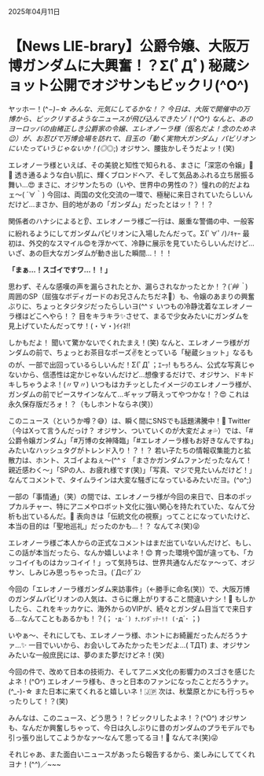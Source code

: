 2025年04月11日

# 【News LIE-brary】公爵令嬢、大阪万博ガンダムに大興奮！？Σ(ﾟДﾟ) 秘蔵ショット公開でオジサンもビックリ(^O^)

ヤッホー！(^_−)−☆ みんな、元気にしてるかな！？
今日は、大阪で開催中の万博から、ビックリするようなニュースが飛び込んできたゾ！(^O^) なんと、あのヨーロッパの由緒正しき公爵家の令嬢、エレオノーラ様（仮名だよ！念のためネ😉）が、お忍びで万博会場を訪れて、目玉の「動く実物大ガンダム」パビリオンにいたっていうじゃないか！(◎_◎;) オジサン、腰抜かしそうだよッ！(笑)

エレオノーラ様といえば、その美貌と知性で知られる、まさに「深窓の令嬢」👸✨ 透き通るような白い肌に、輝くブロンドヘア、そして気品あふれる立ち居振る舞い…😍 まさに、オジサンたちの（いや、世界中の男性の？）憧れの的だよねェ～( ´∀｀) 今回は、両国の文化交流の一環で、極秘に来日されていたらしいんだけど…まさか、目的地があの「ガンダム」だったとはッ！？！？

関係者のハナシによると👂、エレオノーラ様ご一行は、厳重な警備の中、一般客に紛れるようにしてガンダムパビリオンに入場したんだって。Σ(ﾟ∀ﾟﾉ)ﾉｷｬｰ
最初は、外交的なスマイル😊を浮かべて、冷静に展示を見ていたらしいんだけど…いざ、あの巨大なガンダムが動き出した瞬間…！！！

**「まぁ…！スゴイですワ…！！」**

思わず、そんな感嘆の声を漏らされたとか、漏らされなかったとか！？(*´艸｀*) 周囲のSP（屈強なボディガードのお兄さんたちだネ💪）も、令嬢のあまりの興奮ぶりに、ちょっとタジタジだったらしいヨ(^^ゞ いつもの冷静沈着なエレオノーラ様はどこへやら！？ 目をキラキラ✨させて、まるで少女みたいにガンダムを見上げていたんだってサ！(・∀・)ｲｲﾈ!!

しかもだよ！ 聞いて驚かないでくれたまえ！(笑) なんと、エレオノーラ様がガンダムの前で、ちょっとお茶目なポーズ✌️をとっている「秘蔵ショット」なるものが、一部で出回っているらしいんだ！Σ(ﾟДﾟ；ｴｰｯ! もちろん、公式な写真じゃないから、信憑性は定かじゃないんだけど…想像するだけで、オジサン、ドキドキしちゃうよネ！(〃∇〃) いつもはカチッとしたイメージのエレオノーラ様が、ガンダムの前でピースサインなんて…ギャップ萌えってやつかな！？😍 これは永久保存版だろォ！？（もしホントならネ(笑)）

このニュース（というか噂？😅）は、瞬く間にSNSでも話題沸騰中！🚀 Twitter（今はXって言うんだっけ？ オジサン、ついていくのが大変だよォ💦）では、「#公爵令嬢ガンダム」「#万博の女神降臨」「#エレオノーラ様もお好きなんですね」みたいなハッシュタグがトレンド入り！？！？ 若い子たちの情報収集能力と拡散力は、ホント、スゴイよねぇ～(^^ゞ 「まさかガンダムファンだったなんて！親近感わく～」「SPの人、お疲れ様です(笑)」「写真、マジで見たいんだけど！」なんてコメントで、タイムラインは大変な騒ぎになっているみたいだヨ。(^o^;)

一部の「事情通」（笑）の間では、エレオノーラ様が今回の来日で、日本のポップカルチャー、特にアニメやロボット文化に強い関心を持たれていた、なんて分析も出ているんだ。💬 表向きは「伝統文化の視察」ってことになっていたけど、本当の目的は「聖地巡礼」だったのかも…！？ なんてネ(笑)😜

エレオノーラ様ご本人からの正式なコメントはまだ出ていないんだけど、もし、この話が本当だったら、なんか嬉しいよネ！😊 育った環境や国が違っても、「カッコイイものはカッコイイ！」って気持ちは、世界共通なんだなァ～って、オジサン、しみじみ思っちゃったヨ。(´Д⊂ｸﾞｽﾝ

今回の「エレオノーラ様ガンダム来訪事件」（←勝手に命名(笑)）で、大阪万博のガンダムパビリオンの人気は、さらに爆上がりすること間違いナシ！🚀 もしかしたら、これをキッカケに、海外からのVIPが、続々とガンダム目当てで来日する…なんてこともあるかも！？(； ･`д･´) ﾅ､ﾅﾝﾀﾞｯﾃｰ!! (`･д´･ ；)

いやぁ～、それにしても、エレオノーラ様、ホントにお綺麗だったんだろうナァ…✨ 一目でいいから、お会いしてみたかったモンだよ…( TДT) ま、オジサンみたいな一般庶民には、夢のまた夢だけどネ！(笑)

今回の件で、改めて日本の技術力、そしてアニメ文化の影響力のスゴさを感じたよネ！(^O^) エレオノーラ様も、きっと日本のファンになったことだろうナァ。(^_-)-☆ また日本に来てくれると嬉しいネ！🇯🇵 次は、秋葉原とかにも行っちゃったりして！？(笑)

みんなは、このニュース、どう思う！？ビックリしたよネ！？(^O^)
オジサンも、なんだか興奮しちゃって、今日は久しぶりに昔のガンダムのプラモデルでも引っ張り出してこようかなァ～なんて思ってるヨ！🤖 なんてネ(笑)😜

それじゃあ、また面白いニュースがあったら報告するから、楽しみにしててくれヨナ！(^^)／~~~